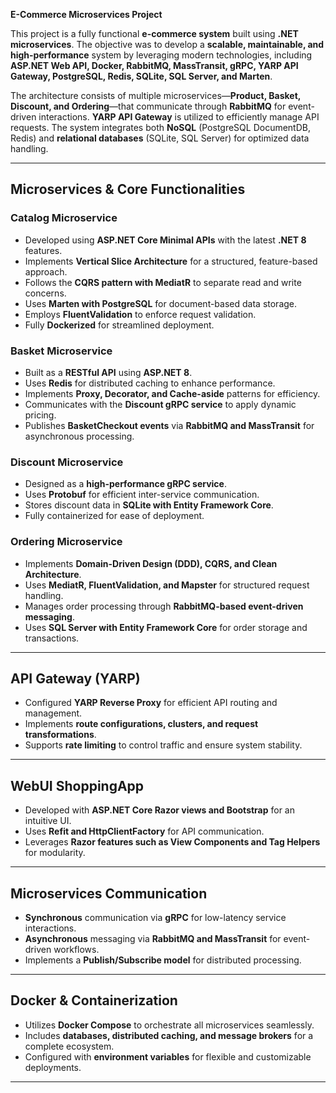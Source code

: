 **E-Commerce Microservices Project**  

This project is a fully functional **e-commerce system** built using **.NET microservices**. The objective was to develop a **scalable, maintainable, and high-performance** system by leveraging modern technologies, including **ASP.NET Web API, Docker, RabbitMQ, MassTransit, gRPC, YARP API Gateway, PostgreSQL, Redis, SQLite, SQL Server, and Marten**.  

The architecture consists of multiple microservices—**Product, Basket, Discount, and Ordering**—that communicate through **RabbitMQ** for event-driven interactions. **YARP API Gateway** is utilized to efficiently manage API requests. The system integrates both **NoSQL** (PostgreSQL DocumentDB, Redis) and **relational databases** (SQLite, SQL Server) for optimized data handling.  

---

## **Microservices & Core Functionalities**  

### **Catalog Microservice**  
- Developed using **ASP.NET Core Minimal APIs** with the latest **.NET 8** features.  
- Implements **Vertical Slice Architecture** for a structured, feature-based approach.  
- Follows the **CQRS pattern with MediatR** to separate read and write concerns.  
- Uses **Marten with PostgreSQL** for document-based data storage.  
- Employs **FluentValidation** to enforce request validation.  
- Fully **Dockerized** for streamlined deployment.  

### **Basket Microservice**  
- Built as a **RESTful API** using **ASP.NET 8**.  
- Uses **Redis** for distributed caching to enhance performance.  
- Implements **Proxy, Decorator, and Cache-aside** patterns for efficiency.  
- Communicates with the **Discount gRPC service** to apply dynamic pricing.  
- Publishes **BasketCheckout events** via **RabbitMQ and MassTransit** for asynchronous processing.  

### **Discount Microservice**  
- Designed as a **high-performance gRPC service**.  
- Uses **Protobuf** for efficient inter-service communication.  
- Stores discount data in **SQLite with Entity Framework Core**.  
- Fully containerized for ease of deployment.  

### **Ordering Microservice**  
- Implements **Domain-Driven Design (DDD), CQRS, and Clean Architecture**.  
- Uses **MediatR, FluentValidation, and Mapster** for structured request handling.  
- Manages order processing through **RabbitMQ-based event-driven messaging**.  
- Uses **SQL Server with Entity Framework Core** for order storage and transactions.  

---

## **API Gateway (YARP)**  
- Configured **YARP Reverse Proxy** for efficient API routing and management.  
- Implements **route configurations, clusters, and request transformations**.  
- Supports **rate limiting** to control traffic and ensure system stability.  

---

## **WebUI ShoppingApp**  
- Developed with **ASP.NET Core Razor views and Bootstrap** for an intuitive UI.  
- Uses **Refit and HttpClientFactory** for API communication.  
- Leverages **Razor features such as View Components and Tag Helpers** for modularity.  

---

## **Microservices Communication**  
- **Synchronous** communication via **gRPC** for low-latency service interactions.  
- **Asynchronous** messaging via **RabbitMQ and MassTransit** for event-driven workflows.  
- Implements a **Publish/Subscribe model** for distributed processing.  

---

## **Docker & Containerization**  
- Utilizes **Docker Compose** to orchestrate all microservices seamlessly.  
- Includes **databases, distributed caching, and message brokers** for a complete ecosystem.  
- Configured with **environment variables** for flexible and customizable deployments.  

---


